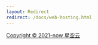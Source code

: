 ```yaml
---
layout: Redirect
redirect: /docs/web-hosting.html
---
```


<div class="container" data-v-e315a0ad="">
  <p class="copyright" data-v-e315a0ad="">
    <a rel="license" href="http://cloud.starvm.cn/">
      Copyright © 2021-now 星空云
    </a>
  </p>
</div>

[default-theme-home]: https://vuejs.press/reference/default-theme/frontmatter.html#home-page
